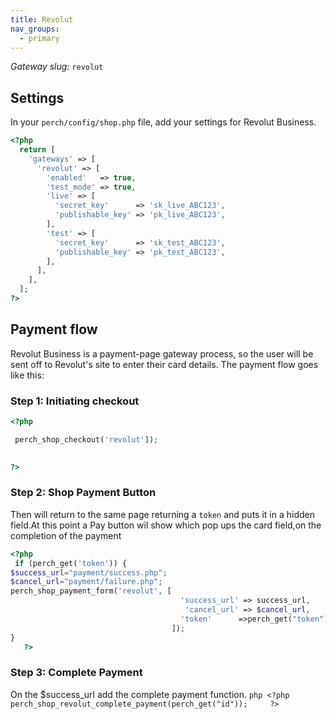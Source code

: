 ```yaml
---
title: Revolut
nav_groups:
  - primary
---
```


*Gateway slug:* `revolut`


## Settings

In your `perch/config/shop.php` file, add your settings for Revolut Business.

```php
<?php
  return [
    'gateways' => [
      'revolut' => [
        'enabled'   => true,
        'test_mode' => true,
        'live' => [
          'secret_key'      => 'sk_live_ABC123',
          'publishable_key' => 'pk_live_ABC123',
        ],
        'test' => [
          'secret_key'      => 'sk_test_ABC123',
          'publishable_key' => 'pk_test_ABC123',
        ],
      ],
    ],
  ];
?>
```

## Payment flow

Revolut Business is a payment-page gateway process, so the user will be sent off to Revolut's site to enter their card details. The payment flow goes like this:


### Step 1: Initiating checkout

```php
<?php

 perch_shop_checkout('revolut']);     
  

?>
```

### Step 2: Shop Payment Button

Then will return to the same page returning a `token` and puts it in a hidden field.At this point a Pay button wil show which pop ups the card field,on the completion of the payment
```php
<?php
 if (perch_get('token')) {
$success_url="payment/success.php";
$cancel_url="payment/failure.php";
perch_shop_payment_form('revolut', [
                                      'success_url' => success_url,
                                       'cancel_url' => $cancel_url,
                                      'token'      =>perch_get("token")
                                    ]);
}
   ?>
   ```                                 
  ### Step 3: Complete Payment 
  On the $success_url add the complete payment function.
    ```php <?php     perch_shop_revolut_complete_payment(perch_get("id"));     ?> ```   
